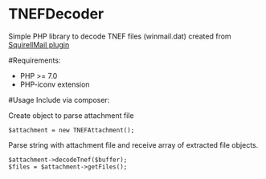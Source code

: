 # TNEFDecoder


Simple PHP library to decode TNEF files (winmail.dat) created from [SquirellMail plugin](https://squirrelmail.org/plugin_view.php?id=62)

#Requirements:
- PHP >= 7.0
- PHP-iconv extension

#Usage
Include via composer:

Create object to parse attachment file
```
$attachment = new TNEFAttachment();
```
Parse string with attachment file and receive array of extracted file objects. 
```
$attachment->decodeTnef($buffer);
$files = $attachment->getFiles();
```